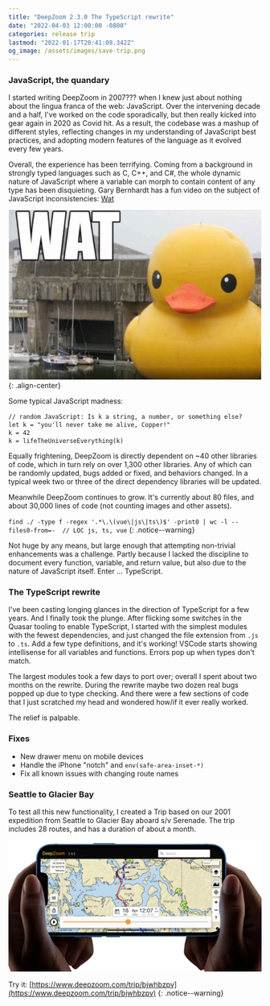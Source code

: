```yaml
---
title: "DeepZoom 2.3.0 The TypeScript rewrite"
date: "2022-04-03 12:00:00 -0800"
categories: release trip
lastmod: "2022-01-17T20:41:08.342Z"
og_image: /assets/images/save-trip.png
---
```


### JavaScript, the quandary 

I started writing DeepZoom in 2007??? when I knew just about nothing about the lingua franca of the web: JavaScript.  Over the intervening decade and a half, I've worked on the code sporadically, 
but then really kicked into gear again in 2020 as Covid hit.  As a result, the codebase was a mashup of different styles, reflecting changes in my understanding of JavaScript best practices, 
and adopting modern features of the language as it evolved every few years.

Overall, the experience has been terrifying.  Coming from a background in strongly typed languages such as C, C++, and C#, the whole dynamic nature of JavaScript where a variable can
morph to contain content of any type has been disquieting.  Gary Bernhardt has a fun video on the subject of JavaScript inconsistencies: <a href="https://www.destroyallsoftware.com/talks/wat" target="_blank"> Wat</a>

<a href="https://www.destroyallsoftware.com/talks/wat" target="_blank"> <img src="/assets/images/WAT.png"/></a>{: .align-center}

Some typical JavaScript madness:

```
// random JavaScript: Is k a string, a number, or something else?
let k = "you'll never take me alive, Copper!"
k = 42
k = lifeTheUniverseEverything(k)
```

Equally frightening, DeepZoom is directly dependent on ~40 other libraries of code, which in turn rely on over 1,300 other libraries.  Any 
of which can be randomly updated, bugs added or fixed, and behaviors changed.  In a typical week two or three of the direct dependency libraries will be updated.

Meanwhile DeepZoom continues to grow.  It's currently about 80 files, and about 30,000 lines of code (not counting images and other assets).  

`find ./ -type f -regex '.*\.\(vue\|js\|ts\)$' -print0 | wc -l --files0-from=-  // LOC js, ts, vue`
{: .notice--warning}

Not huge by any means, but large enough that attempting non-trivial enhancements was a challenge.  Partly because I lacked the discipline to document every function, variable, and return value, but also due to the nature of JavaScript itself.
Enter ... TypeScript.

### The TypeScript rewrite

I've been casting longing glances in the direction of TypeScript for a few years.  And I finally took the plunge.  After flicking some switches in the Quasar tooling to enable TypeScript, I started  with the simplest modules with the fewest dependencies, and just changed the
file extension from `.js` to `.ts`.  Add a few type definitions, and it's working!  VSCode starts showing intellisense for all variables and functions.  Errors pop up when types don't match. 

The largest modules took a few days to port over; overall I spent about two months on the rewrite. During the rewrite maybe two dozen real bugs popped up due to type checking.  And there were a few sections of code that I just scratched my head and wondered how/if it ever really worked.

The relief is palpable.  


### Fixes

- New drawer menu on mobile devices
- Handle the iPhone "notch" and `env(safe-area-inset-*)`
- Fix all known issues with changing route names

### Seattle to Glacier Bay

To test all this new functionality, I created a Trip based on our 2001 expedition from Seattle to Glacier Bay aboard s/v Serenade.  The trip includes 28 routes, and has a duration of about a month.

[![](/assets/images/iPhoneGlacierBay.png)](https://www.deepzoom.com/trip/bjwhbzpv)

Try it: [https://www.deepzoom.com/trip/bjwhbzpv](https://www.deepzoom.com/trip/bjwhbzpv)
{: .notice--warning}